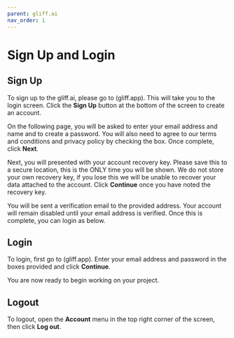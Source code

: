 ```yaml
---
parent: gliff.ai
nav_order: 1
---
```


# Sign Up and Login

## Sign Up

To sign up to the gliff.ai, please go to (gliff.app).
This will take you to the login screen.
Click the **Sign Up** button at the bottom of the screen to create an account.

On the following page, you will be asked to enter your email address and name and to create a password.
You will also need to agree to our terms and conditions and privacy policy by checking the box.
Once complete, click **Next**.

Next, you will presented with your account recovery key.
Please save this to a secure location, this is the ONLY time you will be shown.
We do not store your own recovery key, if you lose this we will be unable to recover your data attached to the account.
Click **Continue** once you have noted the recovery key.

You will be sent a verification email to the provided address.
Your account will remain disabled until your email address is verified.
Once this is complete, you can login as below.

## Login

To login, first go to (gliff.app).
Enter your email address and password in the boxes provided and click **Continue**.

You are now ready to begin working on your project.

## Logout

To logout, open the **Account** menu in the top right corner of the screen, then click **Log out**.

